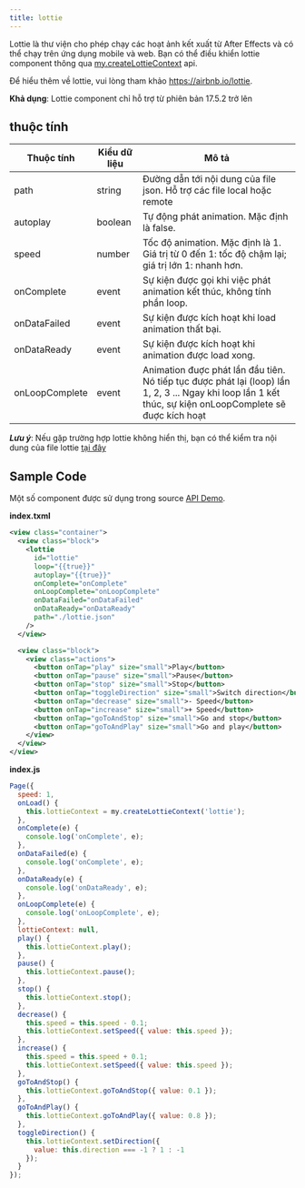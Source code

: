 ```yaml
---
title: lottie
---
```


Lottie là thư viện cho phép chạy các hoạt ảnh kết xuất từ After Effects và có thể chạy trên ứng dụng mobile và web. Bạn có thể điều khiển lottie component thông qua [my.createLottieContext](/docs/api/media/create-lottie-context) api.

Để hiểu thêm về lottie, vui lòng tham khảo https://airbnb.io/lottie.

**Khả dụng**: Lottie component chỉ hỗ trợ từ phiên bản 17.5.2 trở lên

## thuộc tính

| Thuộc tính     | Kiểu dữ liệu | Mô tả                                                                                                                                                     |
| -------------- | ------------ | --------------------------------------------------------------------------------------------------------------------------------------------------------- |
| path           | string       | Đường dẫn tới nội dung của file json. Hỗ trợ các file local hoặc remote                                                                                   |
| autoplay       | boolean      | Tự động phát animation. Mặc định là false.                                                                                                                |
| speed          | number       | Tốc độ animation. Mặc định là 1. Giá trị từ 0 đến 1: tốc độ chậm lại; giá trị lớn 1: nhanh hơn.                                                           |
| onComplete     | event        | Sự kiện được gọi khi việc phát animation kết thúc, không tính phần loop.                                                                                  |
| onDataFailed   | event        | Sự kiện được kích hoạt khi load animation thất bại.                                                                                                       |
| onDataReady    | event        | Sự kiện được kích hoạt khi animation được load xong.                                                                                                      |
| onLoopComplete | event        | Animation đuợc phát lần đầu tiên. Nó tiếp tục được phát lại (loop) lần 1, 2, 3 ... Ngay khi loop lần 1 kết thúc, sự kiện onLoopComplete sẽ đuợc kích hoạt |

**_Lưu ý_**: Nếu gặp trường hợp lottie không hiển thị, bạn có thể kiểm tra nội dung của file lottie [tại đây](https://lottiefiles.com/preview)

## Sample Code

Một số component được sử dụng trong source [API Demo](https://github.com/tikivn/miniapp-getting-started/tree/main/api-demo).

**index.txml**

```xml
<view class="container">
  <view class="block">
    <lottie
      id="lottie"
      loop="{{true}}"
      autoplay="{{true}}"
      onComplete="onComplete"
      onLoopComplete="onLoopComplete"
      onDataFailed="onDataFailed"
      onDataReady="onDataReady"
      path="./lottie.json"
    />
  </view>

  <view class="block">
    <view class="actions">
      <button onTap="play" size="small">Play</button>
      <button onTap="pause" size="small">Pause</button>
      <button onTap="stop" size="small">Stop</button>
      <button onTap="toggleDirection" size="small">Switch direction</button>
      <button onTap="decrease" size="small">- Speed</button>
      <button onTap="increase" size="small">+ Speed</button>
      <button onTap="goToAndStop" size="small">Go and stop</button>
      <button onTap="goToAndPlay" size="small">Go and play</button>
    </view>
  </view>
</view>
```

**index.js**

```javascript
Page({
  speed: 1,
  onLoad() {
    this.lottieContext = my.createLottieContext('lottie');
  },
  onComplete(e) {
    console.log('onComplete', e);
  },
  onDataFailed(e) {
    console.log('onComplete', e);
  },
  onDataReady(e) {
    console.log('onDataReady', e);
  },
  onLoopComplete(e) {
    console.log('onLoopComplete', e);
  },
  lottieContext: null,
  play() {
    this.lottieContext.play();
  },
  pause() {
    this.lottieContext.pause();
  },
  stop() {
    this.lottieContext.stop();
  },
  decrease() {
    this.speed = this.speed - 0.1;
    this.lottieContext.setSpeed({ value: this.speed });
  },
  increase() {
    this.speed = this.speed + 0.1;
    this.lottieContext.setSpeed({ value: this.speed });
  },
  goToAndStop() {
    this.lottieContext.goToAndStop({ value: 0.1 });
  },
  goToAndPlay() {
    this.lottieContext.goToAndPlay({ value: 0.8 });
  },
  toggleDirection() {
    this.lottieContext.setDirection({
      value: this.direction === -1 ? 1 : -1
    });
  }
});
```
